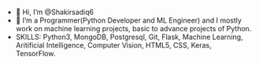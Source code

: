 - 👋 Hi, I’m @Shakirsadiq6
- 🌱 I’m a Programmer(Python Developer and ML Engineer) and I mostly work on machine learning projects, basic to advance projects of Python.
- SKILLS: Python3, MongoDB, Postgresql, Git, Flask, Machine Learning, Aritificial Intelligence, Computer Vision, HTML5, CSS, Keras, TensorFlow.
<!---
Shakirsadiq6/Shakirsadiq6 is a ✨ special ✨ repository because its `README.md` (this file) appears on your GitHub profile.
You can click the Preview link to take a look at your changes.
--->
